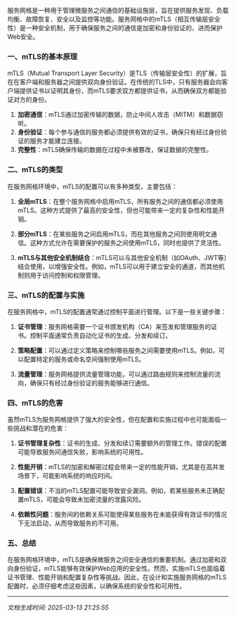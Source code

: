服务网格是一种用于管理微服务之间通信的基础设施层，旨在提供服务发现、负载均衡、故障恢复、安全以及监控等功能。服务网格中的mTLS（相互传输层安全性）是一种安全机制，用于确保服务之间的通信是加密和身份验证的，进而保护Web安全。

### 一、mTLS的基本原理

mTLS（Mutual Transport Layer Security）是TLS（传输层安全性）的扩展，旨在在客户端和服务器之间提供双向身份验证。在传统的TLS中，只有服务器会向客户端提供证书以证明其身份，而mTLS要求双方都提供证书，从而确保双方都能验证对方的身份。

1. **加密通信**：mTLS通过加密传输的数据，防止中间人攻击（MITM）和数据窃听。
2. **身份验证**：每个参与通信的服务都必须提供有效的证书，确保只有经过身份验证的服务才能建立连接。
3. **完整性**：mTLS确保传输的数据在过程中未被篡改，保证数据的完整性。

### 二、mTLS的类型

在服务网格环境中，mTLS的配置可以有多种类型，主要包括：

1. **全局mTLS**：在整个服务网格中启用mTLS，所有服务之间的通信都必须使用mTLS。这种方式提供了最高的安全性，但也可能带来一定的复杂性和性能开销。
  
2. **部分mTLS**：在某些服务之间启用mTLS，而在其他服务之间则使用明文通信。这种方式允许在需要保护的服务之间使用mTLS，同时也提供了灵活性。

3. **mTLS与其他安全机制结合**：mTLS可以与其他安全机制（如OAuth、JWT等）结合使用，以增强安全性。例如，mTLS可以用于建立安全的通道，而其他机制则用于访问控制和权限管理。

### 三、mTLS的配置与实施

在服务网格中，mTLS的配置通常通过控制平面进行管理。以下是一些关键步骤：

1. **证书管理**：服务网格需要一个证书颁发机构（CA）来签发和管理服务的证书。控制平面通常负责自动化证书的生成、分发和续订。

2. **策略配置**：可以通过定义策略来控制哪些服务之间需要使用mTLS。例如，可以配置特定的服务或命名空间强制使用mTLS。

3. **流量管理**：服务网格提供流量管理功能，可以通过路由规则来控制流量的流向，确保只有经过身份验证的服务能够进行通信。

### 四、mTLS的危害

虽然mTLS为服务网格提供了强大的安全性，但在配置和实施过程中也可能面临一些挑战和潜在的危害：

1. **证书管理复杂性**：证书的生成、分发和续订需要额外的管理工作。错误的配置可能导致服务间通信失败，影响系统的可用性。

2. **性能开销**：mTLS的加密和解密过程会带来一定的性能开销，尤其是在高并发场景下，可能影响系统的响应时间。

3. **配置错误**：不当的mTLS配置可能导致安全漏洞。例如，若某些服务未正确配置mTLS，可能会导致未加密流量的泄露风险。

4. **依赖性问题**：服务间的依赖关系可能使得某些服务在未能获得有效证书的情况下无法启动，从而导致服务的不可用。

### 五、总结

在服务网格环境中，mTLS是确保微服务之间安全通信的重要机制。通过加密和双向身份验证，mTLS能够有效保护Web应用的安全性。然而，实施mTLS也面临着证书管理、性能开销和配置复杂性等挑战。因此，在设计和实施服务网格的mTLS配置时，必须仔细考虑这些因素，以确保系统的安全性和可用性。

---

*文档生成时间: 2025-03-13 21:25:55*











